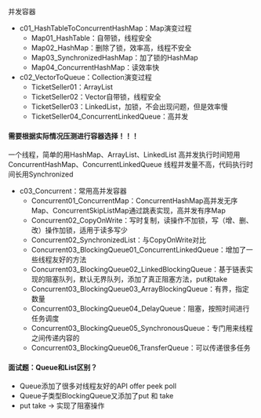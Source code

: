 并发容器

- c01_HashTableToConcurrentHashMap：Map演变过程
  - Map01_HashTable：自带锁，线程安全
  - Map02_HashMap：删除了锁，效率高，线程不安全
  - Map03_SynchronizedHashMap：加了锁的HashMap
  - Map04_ConcurrentHashMap：读效率快
- c02_VectorToQueue：Collection演变过程
  - TicketSeller01：ArrayList
  - TicketSeller02：Vector自带锁，线程安全
  - TicketSeller03：LinkedList，加锁，不会出现问题，但是效率慢
  - TicketSeller04_ConcurrentLinkedQueue：高并发

#### 需要根据实际情况压测进行容器选择！！！
一个线程，简单的用HashMap、ArrayList、LinkedList
高并发执行时间短用ConcurrentHashMap、ConcurrentLinkedQueue
线程并发量不高，代码执行时间长用Synchronized

- c03_Concurrent：常用高并发容器
  - Concurrent01_ConcurrentMap：ConcurrentHashMap高并发无序Map、ConcurrentSkipListMap通过跳表实现，高并发有序Map
  - Concurrent02_CopyOnWrite：写时复制，读操作不加锁，写（增、删、改）操作加锁，适用于读多写少
  - Concurrent02_SynchronizedList：与CopyOnWrite对比
  - Concurrent03_BlockingQueue01_ConcurrentLinkedQueue：增加了一些线程友好的方法
  - Concurrent03_BlockingQueue02_LinkedBlockingQueue：基于链表实现的阻塞队列，默认无界队列，添加了真正阻塞方法，put和take
  - Concurrent03_BlockingQueue03_ArrayBlockingQueue：有界，指定数量
  - Concurrent03_BlockingQueue04_DelayQueue：阻塞，按照时间进行任务调度
  - Concurrent03_BlockingQueue05_SynchronousQueue：专门用来线程之间传递内容的
  - Concurrent03_BlockingQueue06_TransferQueue：可以传递很多任务
#### 面试题：Queue和List区别？
  - Queue添加了很多对线程友好的API offer peek poll
  - Queue子类型BlockingQueue又添加了put 和 take
  - put take -> 实现了阻塞操作